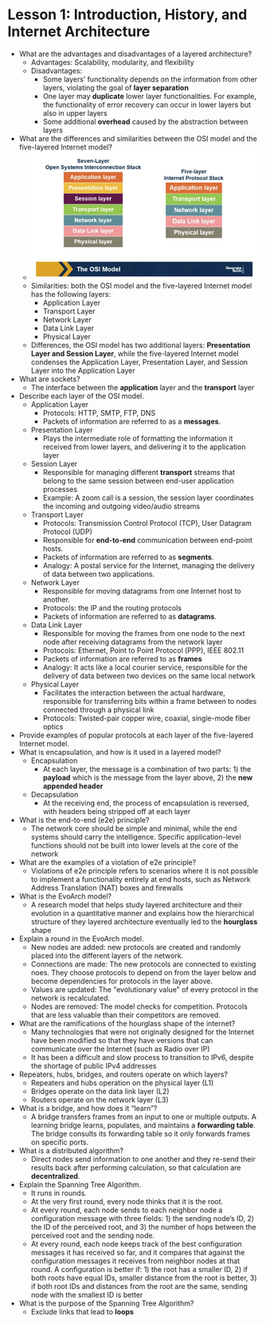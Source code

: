 # Lesson 1: Introduction, History, and Internet Architecture

- What are the advantages and disadvantages of a layered architecture?
    - Advantages: Scalability, modularity, and flexibility
    - Disadvantages:
        - Some layers’ functionality depends on the information from other layers, violating the goal of **layer separation**
        - One layer may **duplicate** lower layer functionalities. For example, the functionality of error recovery can occur in lower layers but also in upper layers
        - Some additional **overhead** caused by the abstraction between layers
- What are the differences and similarities between the OSI model and the five-layered Internet model?
    - ![OSI Model](images/lession1_osi_model.png)
    - Similarities: both the OSI model and the five-layered Internet model has the following layers:
        - Application Layer
        - Transport Layer
        - Network Layer
        - Data Link Layer
        - Physical Layer
    - Differences, the OSI model has two additional layers: **Presentation Layer and Session Layer**, while the five-layered Internet model condenses the Application Layer, Presentation Layer, and Session Layer into the Application Layer
- What are sockets?
    - The interface between the **application** layer and the **transport** layer
- Describe each layer of the OSI model.
    - Application Layer
        - Protocols: HTTP, SMTP, FTP, DNS
        - Packets of information are referred to as a **messages**.
    - Presentation Layer
        - Plays the intermediate role of formatting the information it received from lower layers, and delivering it to the application layer
    - Session Layer
        - Responsible for managing different **transport** streams that belong to the same session between end-user application processes
        - Example: A zoom call is a session, the session layer coordinates the incoming and outgoing video/audio streams
    - Transport Layer
        - Protocols: Transmission Control Protocol (TCP), User Datagram Protocol (UDP)
        - Responsible for **end-to-end** communication between end-point hosts.
        - Packets of information are referred to as **segments**.
        - Analogy: A postal service for the Internet, managing the delivery of data between two applications.
    - Network Layer
        - Responsible for moving datagrams from one Internet host to another.
        - Protocols: the IP and the routing protocols
        - Packets of information are referred to as **datagrams**.
    - Data Link Layer
        - Responsible for moving the frames from one node to the next node after receiving datagrams from the network layer
        - Protocols: Ethernet, Point to Point Protocol (PPP), IEEE 802.11
        - Packets of information are referred to as **frames**
        - Analogy: It acts like a local courier service, responsible for the delivery of data between two devices on the same local network
    - Physical Layer
        - Facilitates the interaction between the actual hardware, responsible for transferring bits within a frame between to nodes connected through a physical link
        - Protocols: Twisted-pair copper wire, coaxial, single-mode fiber optics
- Provide examples of popular protocols at each layer of the five-layered Internet model.
- What is encapsulation, and how is it used in a layered model?
    - Encapsulation
        - At each layer, the message is a combination of two parts: 1) the **payload** which is the message from the layer above, 2) the **new appended header**
    - Decapsulation
        - At the receiving end, the process of encapsulation is reversed, with headers being stripped off at each layer
- What is the end-to-end (e2e) principle?
    - The network core should be simple and minimal, while the end systems should carry the intelligence. Specific application-level functions should not be built into lower levels at the core of the network
- What are the examples of a violation of e2e principle?
    - Violations of e2e principle refers to scenarios where it is not possible to implement a functionality entirely at end hosts, such as Network Address Translation (NAT) boxes and firewalls
- What is the EvoArch model?
    - A research model that helps study layered architecture and their evolution in a quantitative manner and explains how the hierarchical structure of they layered architecture eventually led to the **hourglass** shape
- Explain a round in the EvoArch model.
    - New nodes are added: new protocols are created and randomly placed into the different layers of the network.
    - Connections are made: The new protocols are connected to existing noes. They choose protocols to depend on from the layer below and become dependencies for protocols in the layer above.
    - Values are updated: The "evolutionary value" of every protocol in the network is recalculated.
    - Nodes are removed: The model checks for competition. Protocols that are less valuable than their competitors are removed.
- What are the ramifications of the hourglass shape of the internet?
    - Many technologies that were not originally designed for the Internet have been modified so that they have versions that can communicate over the Internet (such as Radio over IP)
    - It has been a difficult and slow process to transition to IPv6, despite the shortage of public IPv4 addresses
- Repeaters, hubs, bridges, and routers operate on which layers?
    - Repeaters and hubs operation on the physical layer (L1)
    - Bridges operate on the data link layer (L2)
    - Routers operate on the network layer (L3)
- What is a bridge, and how does it “learn”?
    - A bridge transfers frames from an input to one or multiple outputs. A learning bridge learns, populates, and maintains a **forwarding table**. The bridge consults its forwarding table so it only forwards frames on specific ports.
- What is a distributed algorithm?
    - Direct nodes send information to one another and they re-send their results back after performing calculation, so that calculation are **decentralized**.
- Explain the Spanning Tree Algorithm.
    - It runs in rounds.
    - At the very first round, every node thinks that it is the root.
    - At every round, each node sends to each neighbor node a configuration message with three fields: 1) the sending node’s ID, 2) the ID of the perceived root, and 3) the number of hops between the perceived root and the sending node.
    - At every round, each node keeps track of the best configuration messages it has received so far, and it compares that against the configuration messages it receives from neighbor nodes at that round. A configuration is better if: 1) the root has a smaller ID, 2) if both roots have equal IDs, smaller distance from the root is better, 3) if both root IDs and distances from the root are the same, sending node with the smallest ID is better
- What is the purpose of the Spanning Tree Algorithm?
    - Exclude links that lead to **loops**